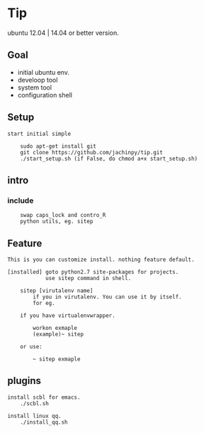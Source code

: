 Tip
========

ubuntu 12.04 | 14.04 or better version.


## Goal

- initial ubuntu env.
- develoop tool
- system tool
- configuration shell


## Setup

    start initial simple

	    sudo apt-get install git
	    git clone https://github.com/jachinpy/tip.git
        ./start_setup.sh (if False, do chmod a+x start_setup.sh)

## intro

### include

        swap caps_lock and contro_R
        python utils, eg. sitep
        
    
## Feature

    This is you can customize install. nothing feature default.

    [installed] goto python2.7 site-packages for projects.
                use sitep command in shell.
        
        sitep [virutalenv name]
            if you in virutalenv. You can use it by itself.
            for eg.

        if you have virtualenvwrapper.

            workon exmaple
            (example)~ sitep

        or use:

            ~ sitep exmaple

## plugins

    install scbl for emacs.
        ./scbl.sh

	install linux qq.
	    ./install_qq.sh
